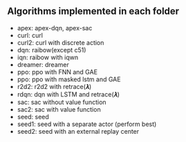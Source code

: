 ## Algorithms implemented in each folder

- apex: apex-dqn, apex-sac
- curl: curl
- curl2: curl with discrete action
- dqn: raibow(except c51)
- iqn: raibow with iqwn
- dreamer: dreamer
- ppo: ppo with FNN and GAE
- ppo: ppo with masked lstm and GAE
- r2d2: r2d2 with retrace(𝝀)
- rdqn: dqn with LSTM and retrace(𝝀)
- sac: sac without value function
- sac2: sac with value function
- seed: seed
- seed1: seed with a separate actor (perform best)
- seed2: seed with an external replay center